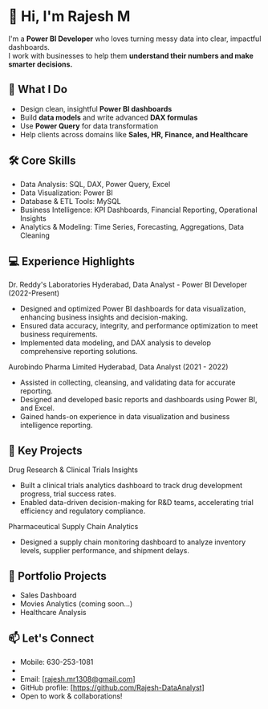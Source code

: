 # 👋 Hi, I'm Rajesh M

I'm a **Power BI Developer** who loves turning messy data into clear, impactful dashboards.  
I work with businesses to help them **understand their numbers and make smarter decisions.**

## 💼 What I Do
- Design clean, insightful **Power BI dashboards**
- Build **data models** and write advanced **DAX formulas**
- Use **Power Query** for data transformation
- Help clients across domains like **Sales, HR, Finance, and Healthcare**

## 🛠 Core Skills
- Data Analysis: SQL, DAX, Power Query, Excel
- Data Visualization: Power BI
- Database & ETL Tools: MySQL
- Business Intelligence: KPI Dashboards, Financial Reporting, Operational Insights
- Analytics & Modeling: Time Series, Forecasting, Aggregations, Data Cleaning

 ## 💻 Experience Highlights
 Dr. Reddy's Laboratories Hyderabad, 
 Data Analyst - Power BI Developer (2022-Present)
- Designed and optimized Power BI dashboards for data visualization, enhancing business insights and 
  decision-making.
- Ensured data accuracy, integrity, and performance optimization to meet business requirements.
- Implemented data modeling, and DAX analysis to develop comprehensive reporting solutions.

 Aurobindo Pharma Limited Hyderabad, 
 Data Analyst (2021 - 2022)
- Assisted in collecting, cleansing, and validating data for accurate reporting.
- Designed and developed basic reports and dashboards using Power BI, and Excel.
- Gained hands-on experience in data visualization and business intelligence reporting.

 ## 🚀 Key Projects
 Drug Research & Clinical Trials Insights
- Built a clinical trials analytics dashboard to track drug development progress, trial success rates.
- Enabled data-driven decision-making for R&D teams, accelerating trial efficiency and regulatory compliance.
 
 Pharmaceutical Supply Chain Analytics
- Designed a supply chain monitoring dashboard to analyze inventory levels, supplier performance, and 
shipment delays.
 
## 🚀 Portfolio Projects 
- Sales Dashboard
- Movies Analytics (coming soon...)
- Healthcare Analysis

## 📫 Let's Connect
- Mobile: 630-253-1081
- [LinkedIn]: (https://linkedin.com/in/rajesh-m-92b182341)
- Email: [rajesh.mr1308@gmail.com]
- GitHub profile: [https://github.com/Rajesh-DataAnalyst]
- Open to work & collaborations!



<!---
Rajesh-DataAnalyst/Rajesh-DataAnalyst is a ✨ special ✨ repository because its `README.md` (this file) appears on your GitHub profile.
You can click the Preview link to take a look at your changes.
--->
